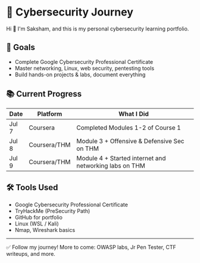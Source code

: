 # 🚀 Cybersecurity Journey

Hi 👋 I'm Saksham, and this is my personal cybersecurity learning portfolio.

## 🎯 Goals
- Complete Google Cybersecurity Professional Certificate
- Master networking, Linux, web security, pentesting tools
- Build hands-on projects & labs, document everything

## 📚 Current Progress

| Date  | Platform       | What I Did                                |
|-------|----------------|------------------------------------------|
| Jul 7 | Coursera       | Completed Modules 1-2 of Course 1        |
| Jul 8 | Coursera/THM   | Module 3 + Offensive & Defensive Sec on THM |
| Jul 9 | Coursera/THM   | Module 4 + Started internet and networking labs on THM     |


## 🛠️ Tools Used
- Google Cybersecurity Professional Certificate
- TryHackMe (PreSecurity Path)
- GitHub for portfolio
- Linux (WSL / Kali)
- Nmap, Wireshark basics

---

✅ Follow my journey! More to come: OWASP labs, Jr Pen Tester, CTF writeups, and more.

